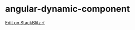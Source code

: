 # angular-dynamic-component

[Edit on StackBlitz ⚡️](https://stackblitz.com/edit/github-gaztsv-7j5udg)